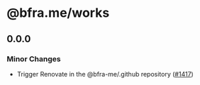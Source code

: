 # @bfra.me/works

## 0.0.0
### Minor Changes


- Trigger Renovate in the @bfra-me/.github repository ([#1417](https://github.com/bfra-me/works/pull/1417))
